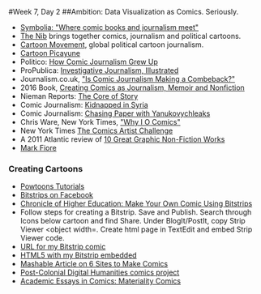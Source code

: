 #Week 7, Day 2
##Ambition: Data Visualization as Comics. Seriously.

- [Symbolia: "Where comic books and journalism meet"](http://www.symboliamag.com/)
- [The Nib](https://thenib.com/about) brings together comics, journalism and political cartoons.
- [Cartoon Movement](http://www.cartoonmovement.com/), global political cartoon journalism.
- [Cartoon Picayune](http://www.cartoonpicayune.com/)
- Politico: [How Comic Journalism Grew Up](http://www.politico.eu/article/how-comic-journalism-grew-up/)
- ProPublica: [Investigative Journalism, Illustrated](http://www.propublica.org/article/investigative-journalism-illustrated-a-qa-with-level-14-creators)
- Journalism.co.uk, ["Is Comic Journalism Making a Combeback?"](https://www.journalism.co.uk/news/is-comics-journalism-making-a-comeback-/s2/a566260/)
- 2016 Book, [Creating Comics as Journalism, Memoir and Nonfiction](http://www.amazon.com/Creating-Comics-Journalism-Memoir-Nonfiction-ebook/dp/B016C0KVGE/ref=sr_1_1?s=books&ie=UTF8&qid=1457910272&sr=1-1&keywords=creating+comics+as+journalism+memoir+and+nonfiction)
- Nieman Reports: [The Core of Story](http://niemanreports.org/articles/the-core-of-story/)
- Comic Journalism: [Kidnapped in Syria](http://narrative.ly/meet-the-press/kidnapped-in-syria/)
- Comic Journalism: [Chasing Paper with Yanukovychleaks](http://niemanreports.org/articles/chasing-paper-with-yanukovychleaks/)
- Chris Ware, New York Times, ["Why I O Comics"](http://www.nytimes.com/interactive/2014/07/17/books/review/18ware.html?_r=0)
- New York Times [The Comics Artist Challenge](http://www.nytimes.com/interactive/2015/10/12/books/review/18roundup.html)
- A 2011 Atlantic review of [10 Great Graphic Non-Fiction Works](http://www.theatlantic.com/entertainment/archive/2011/08/comic-books-as-journalism-10-masterpieces-of-graphic-nonfiction/243351/)
- [Mark Fiore](https://www.markfiore.com/)

### Creating Cartoons
- [Powtoons Tutorials](https://www.powtoon.com/tutorials/)
- [Bitstrips on Facebook](https://www.facebook.com/games/bitstrips/)
- [Chronicle of Higher Education: Make Your Own Comic Using Bitstrips](http://chronicle.com/blogs/profhacker/make-your-own-comic-strip-using-bitstrips-for-projects-or-assignments/51571)
- Follow steps for creating a Bitstrip. Save and Publish. Search through Icons below cartoon and find Share. Under BlogIt/PostIt, copy Strip Viewer <object width=. Create html page in TextEdit and embed Strip Viewer code.
- [URL for my Bitstrip comic](http://bitstrips.com/r/HGSNK)
- [HTML5 with my Bitstrip embedded](http://jacklule.github.io/pages/Bitstrips.html)
- [Mashable Article on 6 Sites to Make Comics](http://mashable.com/2010/10/24/create-your-own-comics/#XxheoAnehPq5)
- [Post-Colonial Digital Humanities comics project](http://dhpoco.tumblr.com/tagged/comics)
- [Academic Essays in Comics: Materiality Comics](http://www.digitalhumanities.org/dhq/vol/9/4/000212/resources/pdf/000212.pdf)

